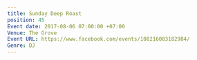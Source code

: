 ```yaml
---
title: Sunday Deep Roast
position: 45
Event date: 2017-08-06 07:00:00 +07:00
Venue: The Grove
Event URL: https://www.facebook.com/events/108216083182984/
Genre: DJ
---
```


